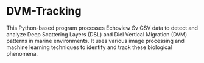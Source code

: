 # DVM-Tracking
This Python-based program processes Echoview Sv CSV data to detect and analyze Deep Scattering Layers (DSL) and Diel Vertical Migration (DVM) patterns in marine environments. It uses various image processing and machine learning techniques to identify and track these biological phenomena.
